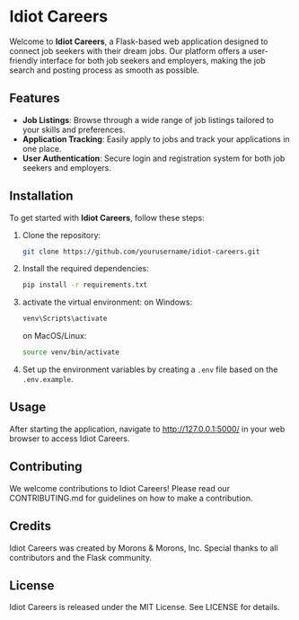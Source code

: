 # Idiot Careers

Welcome to **Idiot Careers**, a Flask-based web application designed to connect job seekers with their dream jobs. Our platform offers a user-friendly interface for both job seekers and employers, making the job search and posting process as smooth as possible.

## Features

- **Job Listings**: Browse through a wide range of job listings tailored to your skills and preferences.
- **Application Tracking**: Easily apply to jobs and track your applications in one place.
- **User Authentication**: Secure login and registration system for both job seekers and employers.

## Installation

To get started with **Idiot Careers**, follow these steps:

1. Clone the repository:
   ```sh
   git clone https://github.com/yourusername/idiot-careers.git
   ```
2. Install the required dependencies:
   ```sh
   pip install -r requirements.txt
   ```
3. activate the virtual environment:
   on Windows:
   ```sh
   venv\Scripts\activate
   ```
   on MacOS/Linux:

   ```sh
   source venv/bin/activate
   ```
4. Set up the environment variables by creating a `.env` file based on the `.env.example`.

## Usage
After starting the application, navigate to http://127.0.0.1:5000/ in your web browser to access Idiot Careers.

## Contributing
We welcome contributions to Idiot Careers! Please read our CONTRIBUTING.md for guidelines on how to make a contribution.

## Credits
Idiot Careers was created by Morons & Morons, Inc. Special thanks to all contributors and the Flask community.

## License
Idiot Careers is released under the MIT License. See LICENSE for details.